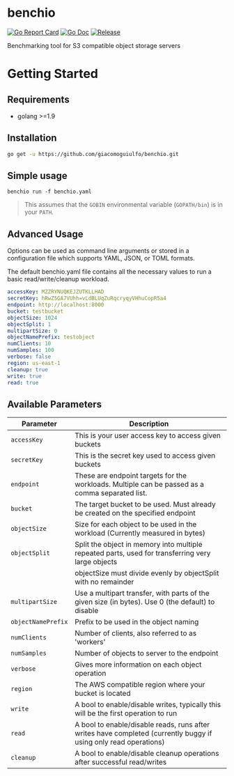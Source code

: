 # benchio

[![Go Report Card](https://goreportcard.com/badge/github.com/giacomoguiulfo/benchio)](https://goreportcard.com/report/github.com/giacomoguiulfo/benchio)
[![Go Doc](https://img.shields.io/badge/godoc-reference-blue.svg?style=flat-square)](http://godoc.org/github.com/giacomoguiulfo/benchio)
[![Release](https://img.shields.io/github/release/giacomoguiulfo/benchio.svg?style=flat-square)](https://github.com/giacomoguiulfo/benchio/releases/latest)

Benchmarking tool for S3 compatible object storage servers

# Getting Started

## Requirements

 - golang >=1.9

## Installation

```sh
go get -u https://github.com/giacomoguiulfo/benchio.git
```

## Simple usage

```
benchio run -f benchio.yaml
```
> This assumes that the `GOBIN` environmental variable (`GOPATH/bin`) is in your `PATH`.

## Advanced Usage

Options can be used as command line arguments or stored in a configuration file
which supports YAML, JSON, or TOML formats.

The default benchio.yaml file contains all the necessary values to run a basic
read/write/cleanup workload.

```yaml
accessKey: MZZRYNUQKEJZUTKLLHAD
secretKey: hRwZ5GA7VUhh=vLdBLUqZuRqcryqyVHhuCopR5a4
endpoint: http://localhost:8000
bucket: testbucket
objectSize: 1024
objectSplit: 1
multipartSize: 0
objectNamePrefix: testobject
numClients: 10
numSamples: 100
verbose: false
region: us-east-1
cleanup: true
write: true
read: true
```

## Available Parameters

| Parameter                           | Description                                                                                                      |
| ----------------------------------- | -----------------------------------------------------------------------------------------------------------------|
| `accessKey`                         | This is your user access key to access given buckets                                                             |
| `secretKey`                         | This is the secret key used to access given buckets                                                              |
| `endpoint`                          | These are endpoint targets for the workloads. Multiple can be passed as a comma separated list.                  |
| `bucket`                            | The target bucket to be used. Must already be created on the specified endpoint                                  |
| `objectSize`                        | Size for each object to be used in the workload (Currently measured in bytes)                                    |
| `objectSplit`                       | Split the object in memory into multiple repeated parts, used for transferring very large objects                |
|                                     | objectSize must divide evenly by objectSplit with no remainder                                                   |
| `multipartSize`                     | Use a multipart transfer, with parts of the given size (in bytes). Use 0 (the default) to disable                |
| `objectNamePrefix`                  | Prefix to be used in the object naming                                                                           |
| `numClients`                        | Number of clients, also referred to as 'workers'                                                                 |
| `numSamples`                        | Number of objects to server to the endpoint                                                                      |
| `verbose`                           | Gives more information on each object operation                                                                  |
| `region`                            | The AWS compatible region where your bucket is located                                                           |
| `write`                             | A bool to enable/disable writes, typically this will be the first operation to run                               |
| `read`                              | A bool to enable/disable reads, runs after writes have completed (currently buggy if using only read operations) |
| `cleanup`                           | A bool to enable/disable cleanup operations after successful read/writes                                         |
